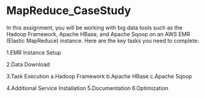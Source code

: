 # MapReduce_CaseStudy

In this assignment, you will be working with big data tools such as the Hadoop Framework, Apache HBase, and Apache Sqoop on an AWS EMR (Elastic MapReduce) instance. Here are the key tasks you need to complete:

1.EMR Instance Setup

2.Data Download

3.Task Execution
   a.Hadoop Framework
   b.Apache HBase
   c.Apache Sqoop

4.Additional Service Installation
5.Documentation
6.Optimization
